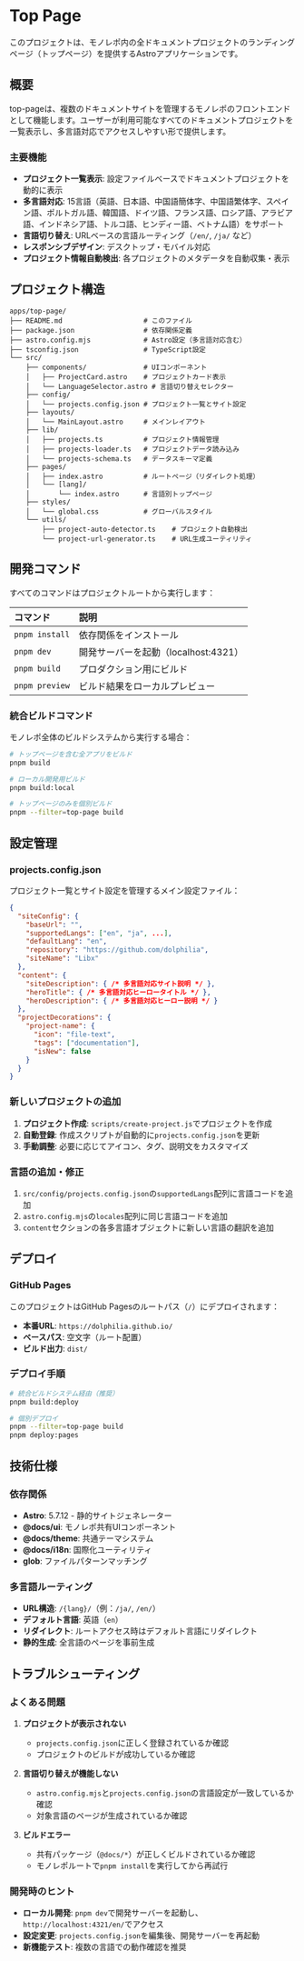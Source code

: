 # Top Page

このプロジェクトは、モノレポ内の全ドキュメントプロジェクトのランディングページ（トップページ）を提供するAstroアプリケーションです。

## 概要

top-pageは、複数のドキュメントサイトを管理するモノレポのフロントエンドとして機能します。ユーザーが利用可能なすべてのドキュメントプロジェクトを一覧表示し、多言語対応でアクセスしやすい形で提供します。

### 主要機能

- **プロジェクト一覧表示**: 設定ファイルベースでドキュメントプロジェクトを動的に表示
- **多言語対応**: 15言語（英語、日本語、中国語簡体字、中国語繁体字、スペイン語、ポルトガル語、韓国語、ドイツ語、フランス語、ロシア語、アラビア語、インドネシア語、トルコ語、ヒンディー語、ベトナム語）をサポート
- **言語切り替え**: URLベースの言語ルーティング（`/en/`, `/ja/` など）
- **レスポンシブデザイン**: デスクトップ・モバイル対応
- **プロジェクト情報自動検出**: 各プロジェクトのメタデータを自動収集・表示

## プロジェクト構造

```text
apps/top-page/
├── README.md                    # このファイル
├── package.json                 # 依存関係定義
├── astro.config.mjs             # Astro設定（多言語対応含む）
├── tsconfig.json                # TypeScript設定
└── src/
    ├── components/              # UIコンポーネント
    │   ├── ProjectCard.astro    # プロジェクトカード表示
    │   └── LanguageSelector.astro # 言語切り替えセレクター
    ├── config/
    │   └── projects.config.json # プロジェクト一覧とサイト設定
    ├── layouts/
    │   └── MainLayout.astro     # メインレイアウト
    ├── lib/
    │   ├── projects.ts          # プロジェクト情報管理
    │   ├── projects-loader.ts   # プロジェクトデータ読み込み
    │   └── projects-schema.ts   # データスキーマ定義
    ├── pages/
    │   ├── index.astro          # ルートページ（リダイレクト処理）
    │   └── [lang]/
    │       └── index.astro      # 言語別トップページ
    ├── styles/
    │   └── global.css           # グローバルスタイル
    └── utils/
        ├── project-auto-detector.ts    # プロジェクト自動検出
        └── project-url-generator.ts    # URL生成ユーティリティ
```

## 開発コマンド

すべてのコマンドはプロジェクトルートから実行します：

| コマンド | 説明 |
| :--- | :--- |
| `pnpm install` | 依存関係をインストール |
| `pnpm dev` | 開発サーバーを起動（localhost:4321） |
| `pnpm build` | プロダクション用にビルド |
| `pnpm preview` | ビルド結果をローカルプレビュー |

### 統合ビルドコマンド

モノレポ全体のビルドシステムから実行する場合：

```bash
# トップページを含む全アプリをビルド
pnpm build

# ローカル開発用ビルド
pnpm build:local

# トップページのみを個別ビルド
pnpm --filter=top-page build
```

## 設定管理

### projects.config.json

プロジェクト一覧とサイト設定を管理するメイン設定ファイル：

```json
{
  "siteConfig": {
    "baseUrl": "",
    "supportedLangs": ["en", "ja", ...],
    "defaultLang": "en",
    "repository": "https://github.com/dolphilia",
    "siteName": "Libx"
  },
  "content": {
    "siteDescription": { /* 多言語対応サイト説明 */ },
    "heroTitle": { /* 多言語対応ヒーロータイトル */ },
    "heroDescription": { /* 多言語対応ヒーロー説明 */ }
  },
  "projectDecorations": {
    "project-name": {
      "icon": "file-text",
      "tags": ["documentation"],
      "isNew": false
    }
  }
}
```

### 新しいプロジェクトの追加

1. **プロジェクト作成**: `scripts/create-project.js`でプロジェクトを作成
2. **自動登録**: 作成スクリプトが自動的に`projects.config.json`を更新
3. **手動調整**: 必要に応じてアイコン、タグ、説明文をカスタマイズ

### 言語の追加・修正

1. `src/config/projects.config.json`の`supportedLangs`配列に言語コードを追加
2. `astro.config.mjs`の`locales`配列に同じ言語コードを追加
3. `content`セクションの各多言語オブジェクトに新しい言語の翻訳を追加

## デプロイ

### GitHub Pages

このプロジェクトはGitHub Pagesのルートパス（`/`）にデプロイされます：

- **本番URL**: `https://dolphilia.github.io/`
- **ベースパス**: 空文字（ルート配置）
- **ビルド出力**: `dist/`

### デプロイ手順

```bash
# 統合ビルドシステム経由（推奨）
pnpm build:deploy

# 個別デプロイ
pnpm --filter=top-page build
pnpm deploy:pages
```

## 技術仕様

### 依存関係

- **Astro**: 5.7.12 - 静的サイトジェネレーター
- **@docs/ui**: モノレポ共有UIコンポーネント
- **@docs/theme**: 共通テーマシステム
- **@docs/i18n**: 国際化ユーティリティ
- **glob**: ファイルパターンマッチング

### 多言語ルーティング

- **URL構造**: `/{lang}/`（例：`/ja/`, `/en/`）
- **デフォルト言語**: 英語（`en`）
- **リダイレクト**: ルートアクセス時はデフォルト言語にリダイレクト
- **静的生成**: 全言語のページを事前生成

## トラブルシューティング

### よくある問題

1. **プロジェクトが表示されない**
   - `projects.config.json`に正しく登録されているか確認
   - プロジェクトのビルドが成功しているか確認

2. **言語切り替えが機能しない**
   - `astro.config.mjs`と`projects.config.json`の言語設定が一致しているか確認
   - 対象言語のページが生成されているか確認

3. **ビルドエラー**
   - 共有パッケージ（`@docs/*`）が正しくビルドされているか確認
   - モノレポルートで`pnpm install`を実行してから再試行

### 開発時のヒント

- **ローカル開発**: `pnpm dev`で開発サーバーを起動し、`http://localhost:4321/en/`でアクセス
- **設定変更**: `projects.config.json`を編集後、開発サーバーを再起動
- **新機能テスト**: 複数の言語での動作確認を推奨
